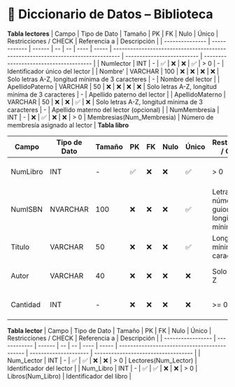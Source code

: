 # 📘 Diccionario de Datos – Biblioteca
 **Tabla lectores**
| Campo           | Tipo de Dato | Tamaño | PK | FK | Nulo | Único | Restricciones / CHECK                                                            | Referencia a               | Descripción                            |
| --------------- | ------------ | ------ | -- | -- | ---- | ----- | -------------------------------------------------------------------------------- | -------------------------- | -------------------------------------- |
| Numlector     | INT          | -      | ✅  | ❌  | ❌    | ✅     | > 0                                                                              | -                          | Identificador único del lector         |
| Nombre'         | VARCHAR      | 100    | ❌  | ❌  | ❌    | ❌     | Solo letras A-Z, longitud mínima de 3 caracteres                                 | -                          | Nombre del lector                      |
| ApellidoPaterno | VARCHAR      | 50     | ❌  | ❌  | ❌    | ❌     | Solo letras A-Z, longitud mínima de 3 caracteres                                 | -                          | Apellido paterno del lector            |
| ApellidoMaterno | VARCHAR      | 50     | ❌  | ❌  | ✅    | ❌     | Solo letras A-Z, longitud mínima de 3 caracteres                                 | -                          | Apellido materno del lector (opcional) |
| NumMembresia  | INT          | -      | ❌  | ✅  | ❌    | ❌     | > 0                                                                              | Membresias(Num\_Membresia) | Número de membresía asignado al lector |
 **Tabla libro**

| Campo      | Tipo de Dato | Tamaño | PK | FK | Nulo | Único | Restricciones / CHECK                           | Referencia a | Descripción                      |
| ---------- | ------------ | ------ | -- | -- | ---- | ----- | ----------------------------------------------- | ------------ | -------------------------------- |
| NumLibro | INT          | -      | ✅  | ❌  | ❌    | ✅     | > 0                                             | -            | Identificador único del libro    |
| NumISBN    | NVARCHAR     | 100    | ❌  | ❌  | ❌    | ✅     | Letras, números y guiones; longitud mínima de 3 | -            | Código ISBN del libro            |
| Titulo     | VARCHAR      | 50    | ❌  | ❌  | ❌    | ✅     | Longitud mínima de 3 caracteres                 | -            | Título del libro                 |
| Autor      | VARCHAR      | 40    | ❌  | ❌  | ❌    | ❌     | Solo letras A-Z                                 | -            | Nombre del autor del libro       |
| Cantidad   | INT          | -      | ❌  | ❌  | ❌    | ❌     | >= 0                                            | -            | Número de ejemplares disponibles |

 **Tabla lector**
| Campo             | Tipo de Dato | Tamaño | PK | FK | Nulo | Único | Restricciones / CHECK                        | Referencia a          | Descripción                         |
| ----------------- | ------------ | ------ | -- | -- | ---- | ----- | -------------------------------------------- | --------------------- | ----------------------------------- |
| Num\_Lector       | INT          | -      | ✅  | ✅  | ❌    | ❌     | > 0                                          | Lectores(Num\_Lector) | Identificador del lector            |
| Num\_Libro        | INT          | -      | ✅  | ✅  | ❌    | ❌     | > 0                                          | Libros(Num\_Libro)    | Identificador del libro             |
